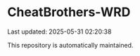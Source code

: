 # CheatBrothers-WRD

Last updated: 2025-05-31 02:20:38

This repository is automatically maintained.
